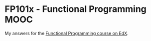 # FP101x - Functional Programming MOOC 

My answers for the [Functional Programming course on EdX](https://www.edx.org/course/introduction-functional-programming-delftx-fp101x-0).

